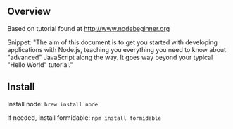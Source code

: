 Overview
--------
Based on tutorial found at http://www.nodebeginner.org

Snippet:
"The aim of this document is to get you started with developing applications with Node.js, teaching you everything you need to know about "advanced" JavaScript along the way. It goes way beyond your typical "Hello World" tutorial."

Install
-------
Install node:
`brew install node`

If needed, install formidable:
`npm install formidable`
